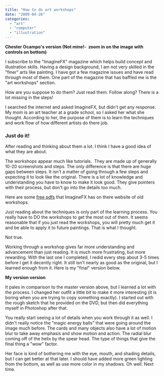 ```yaml
---
title: "How to do art workshops"
date: "2009-04-26"
categories: 
  - "art"
  - "computer"
  - "illustration"
---
```


**Chester Ocampo's version (Not mine!-  zoom in on the image with controls on bottom)**

I subscribe to the "ImagineFX" magazine which helps build concept and illustration skills. Having a design background, I am not very skilled in the "finer" arts like painting. I have got a few magazine issues and have read through most of them. One part of the magazine that has baffled me is the "art workshops" section.

How are you suppose to do them? Just read them. Follow along? There is a lot missing in the steps!

I searched the internet and asked ImagineFX, but didn't get any response. My mom is an art teacher at a grade school, so I asked her what she thought. According to her, the purpose of them is to learn the techniques and work flow of how different artists do there job.

### Just do it!

After reading and thinking about them a lot. I think I have a good idea of what they are about.

The workshops appear much like tutorials.  They are made up of generally 10-20 screenshots and steps. The only difference is that there are huge gaps between steps. It isn't a matter of going through a few steps and expecting it to look like the original. There is a lot of knowledge and understanding you have to know to make it look good. They give pointers with their process, but don't go into the details too much.

Here are some [free pdfs](http://www.imaginefx.com/-2287754330326480692/Workshops.html) that ImagineFX has on there website of old workshops.

Just reading about the techniques is only part of the learning process. You really have to DO the workshops to get the most out of them. It seems reasonable that if you just read the workshops, you will pretty much get it and be able to apply it to future paintings. That is what I thought.

Not true.

Working through a workshop gives far more understanding and advancement than just reading. It is much more frustrating, but more rewarding. With the last one I completed, I redid every step about 3-5 times before I get it decently right. It still isn't nearly as good as the original, but I learned enough from it. Here is my "final" version below.

**My version version**

It pales in comparison to the master version above, but I learned a lot with the process. I changed her outfit a little bit to make it more interesting (it is boring when you are trying to copy something exactly). I started out with the rough sketch that he provided on the DVD, but then did everything myself in Photoshop after that.

You really start seeing a lot of details when you work through it as well. I didn't really notice the "magic energy balls" that were going around the image much before. The cards and many objects also have a lot of motion blur to take away emphasis and show motion and action. The radial blur coming off of the helix by the spear head. The type of things that give the final thing a "wow" factor.

Her face is kind of bothering me with the eye, mouth, and shading details, but I can get better at that later. I should have added more green lighting from the bottom, as well as use more color in my shadows. Oh well. Next time.
